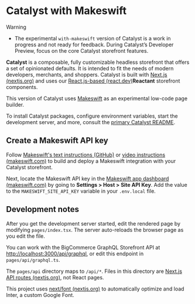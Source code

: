 # Catalyst with Makeswift

> [!WARNING]
> - The experimental `with-makeswift` version of Catalyst is a work in progress and not ready for feedback. During Catalyst’s Developer Preview, focus on the core Catalyst storefront features.

**Catalyst** is a composable, fully customizable headless storefront that offers a set of opinionated defaults. It is intended to fit the needs of modern developers, merchants, and shoppers. Catalyst is built with [Next.js (nextjs.org)](https://nextjs.org/) and uses our [React.js-based (react.dev)](https://react.dev/)**Reactant** storefront components.

This version of Catalyst uses [Makeswift](https://www.makeswift.com/) as an experimental low-code page builder.

To install Catalyst packages, configure environment variables, start the development server, and more, consult the [primary Catalyst README](https://github.com/bigcommerce/catalyst/blob/main/README.md).

## Create a Makeswift API key

Follow [Makeswift's text instructions (GitHub)](https://github.com/makeswift/makeswift/tree/main/examples/bigcommerce#visually-build-with-bigcommerce-components) or [video instructions (makeswift.com)](https://www.makeswift.com/components/nextjs/bigcommerce) to build and deploy a Makeswift integration with your Catalyst storefront. 

Next, locate the Makeswift API key in the [Makeswift app dashboard (makeswift.com)](https://app.makeswift.com/) by going to **Settings > Host > Site API Key**. Add the value to the `MAKESWIFT_SITE_API_KEY` variable in your `.env.local` file.

## Development notes

After you get the development server started, edit the rendered page by modifying `pages/index.tsx`. The server auto-reloads the browser page as you edit the file.

You can work with the BigCommerce GraphQL Storefront API at [http://localhost:3000/api/graphql](http://localhost:3000/api/graphql), or edit this endpoint in `pages/api/graphql.ts`.

The `pages/api` directory maps to `/api/*`. Files in this directory are [Next.js API routes (nextjs.org)](https://nextjs.org/docs/api-routes/introduction), not React pages.

This project uses [next/font (nextjs.org)](https://nextjs.org/docs/basic-features/font-optimization) to automatically optimize and load Inter, a custom Google Font.
